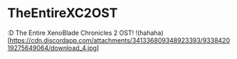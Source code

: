 # TheEntireXC2OST
:D
The Entire XenoBlade Chronicles 2 OST!
!(hahaha)[https://cdn.discordapp.com/attachments/341336809348923393/933842019275649064/download_4.jpg]
